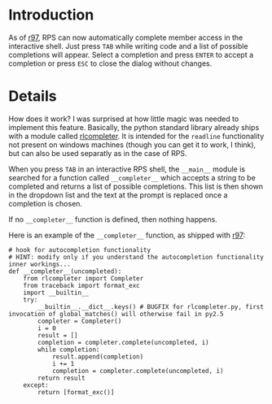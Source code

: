 # Introduction #

As of [r97](https://code.google.com/p/revitpythonshell/source/detail?r=97), RPS can now automatically complete member access in the interactive shell. Just press `TAB` while writing code and a list of possible completions will appear. Select a completion and press `ENTER` to accept a completion or press `ESC` to close the dialog without changes.

# Details #

How does it work? I was surprised at how little magic was needed to implement this feature. Basically, the python standard library already ships with a module called [rlcompleter](http://docs.python.org/library/rlcompleter.html). It is intended for the `readline` functionality not present on windows machines (though you can get it to work, I think), but can also be used separatly as in the case of RPS.

When you press `TAB` in an interactive RPS shell, the `__main__` module is searched for a function called `__completer__` which accepts a string to be completed and returns a list of possible completions. This list is then shown in the dropdown list and the text at the prompt is replaced once a completion is chosen.

If no `__completer__` function is defined, then nothing happens.

Here is an example of the `__completer__` function, as shipped with [r97](https://code.google.com/p/revitpythonshell/source/detail?r=97):

```
# hook for autocompletion functionality
# HINT: modify only if you understand the autocompletion functionality inner workings...
def __completer__(uncompleted):
    from rlcompleter import Completer
    from traceback import format_exc
    import __builtin__
    try:
        __builtin__.__dict__.keys() # BUGFIX for rlcompleter.py, first invocation of global_matches() will otherwise fail in py2.5
        completer = Completer()
        i = 0
        result = []
        completion = completer.complete(uncompleted, i)
        while completion:
            result.append(completion)
            i += 1
            completion = completer.complete(uncompleted, i)
        return result
    except:
        return [format_exc()]
```
